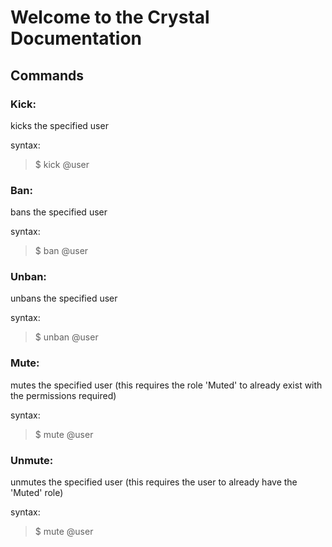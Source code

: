 # Welcome to the Crystal Documentation

## Commands

### Kick:
kicks the specified user

syntax:
>  $ kick @user

### Ban:
bans the specified user

syntax:
>  $ ban @user

### Unban:
unbans the specified user

syntax:
>  $ unban @user

### Mute:
mutes the specified user
(this requires the role 'Muted' to already exist with the permissions required)

syntax:
>  $ mute @user

### Unmute:
unmutes the specified user
(this requires the user to already have the 'Muted' role)

syntax:
>  $ mute @user
